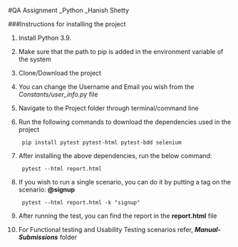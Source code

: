 #QA Assignment _Python _Hanish Shetty

###Instructions for installing the project

1. Install Python 3.9.

2. Make sure that the path to pip is added in the environment variable of the system

3. Clone/Download the project

4. You can change the Username and Email you wish from the *Constants/user_info.py* file

5. Navigate to the Project folder through terminal/command line

6. Run the following commands to download the dependencies used in the project

        pip install pytest pytest-html pytest-bdd selenium
   
7. After installing the above dependencies, run the below command:
    
        pytest --html report.html
   
8. If you wish to run a single scenario, you can do it by putting a tag on the scenario: **@signup**
    
        pytest --html report.html -k "signup"
   
9. After running the test, you can find the report in the **report.html** file

10. For Functional testing and Usability Testing scenarios refer, ***Manual-Submissions*** folder